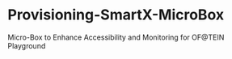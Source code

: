 # Provisioning-SmartX-MicroBox
Micro-Box to Enhance Accessibility and Monitoring for OF@TEIN Playground
